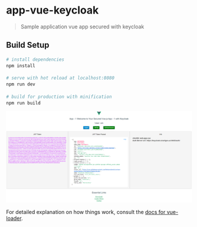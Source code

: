 # app-vue-keycloak

> Sample application vue app secured with keycloak

## Build Setup

``` bash
# install dependencies
npm install

# serve with hot reload at localhost:8080
npm run dev

# build for production with minification
npm run build
```

![main page screen](src/assets/main-page.png)

For detailed explanation on how things work, consult the [docs for vue-loader](http://vuejs.github.io/vue-loader).
